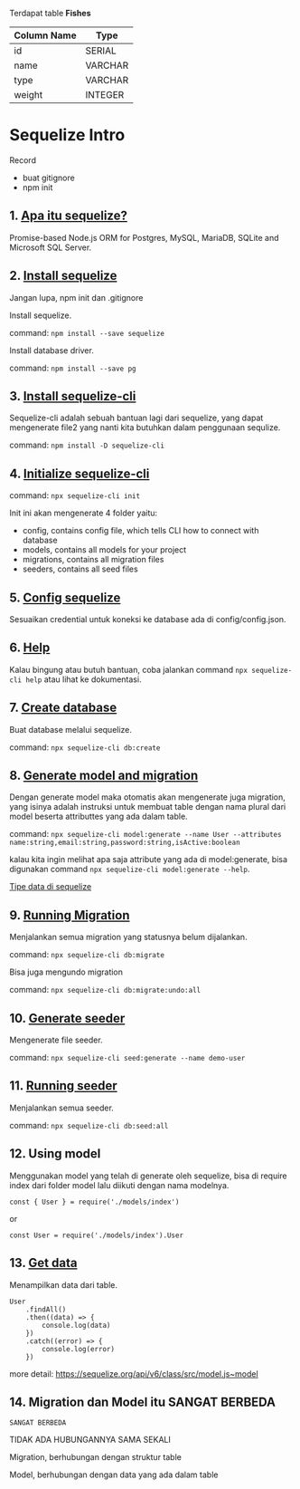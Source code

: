 Terdapat table **Fishes**

| Column Name | Type    |
| ----------- | ------- |
| id          | SERIAL  |
| name        | VARCHAR |
| type        | VARCHAR |
| weight      | INTEGER |

# Sequelize Intro

Record 

- buat gitignore
- npm init

## 1. [Apa itu sequelize?](https://sequelize.org/)

Promise-based Node.js ORM for Postgres, MySQL, MariaDB, SQLite and Microsoft SQL Server.

## 2. [Install sequelize](https://sequelize.org/docs/v6/getting-started/)
Jangan lupa, npm init dan .gitignore

Install sequelize.

command: `npm install --save sequelize`

Install database driver. 

command: `npm install --save pg`

## 3. [Install sequelize-cli](https://sequelize.org/docs/v6/other-topics/migrations/)
Sequelize-cli adalah sebuah bantuan lagi dari sequelize, yang dapat mengenerate file2 yang nanti kita butuhkan dalam penggunaan sequlize.

command: `npm install -D sequelize-cli`


## 4. [Initialize sequelize-cli](https://sequelize.org/docs/v6/other-topics/migrations/#project-bootstrapping)
command: `npx sequelize-cli init`

Init ini akan mengenerate 4 folder yaitu:

- config, contains config file, which tells CLI how to connect with database
- models, contains all models for your project
- migrations, contains all migration files
- seeders, contains all seed files

## 5. [Config sequelize](https://sequelize.org/docs/v6/other-topics/migrations/#configuration)
Sesuaikan credential untuk koneksi ke database ada di config/config.json.

## 6. [Help](https://www.npmjs.com/package/sequelize-cli)
Kalau bingung atau butuh bantuan, coba jalankan command `npx sequelize-cli help` atau lihat ke dokumentasi.

## 7. [Create database](https://sequelize.org/docs/v6/other-topics/migrations/)
Buat database melalui sequelize.

command: `npx sequelize-cli db:create`

## 8. [Generate model and migration](https://sequelize.org/docs/v6/other-topics/migrations/#creating-the-first-model-and-migration)
Dengan generate model maka otomatis akan mengenerate juga migration, yang isinya adalah instruksi untuk membuat table dengan nama plural dari model beserta attributtes yang ada dalam table.

command: `npx sequelize-cli model:generate --name User --attributes name:string,email:string,password:string,isActive:boolean`

kalau kita ingin melihat apa saja attribute yang ada di model:generate, bisa digunakan command `npx sequelize-cli model:generate --help`.  

[Tipe data di sequelize](https://sequelize.org/v5/manual/data-types.html)

## 9. [Running Migration](https://sequelize.org/docs/v6/other-topics/migrations/#running-migrations)
Menjalankan semua migration yang statusnya belum dijalankan.

command: `npx sequelize-cli db:migrate`

Bisa juga mengundo migration

command: `npx sequelize-cli db:migrate:undo:all`

## 10. [Generate seeder](https://sequelize.org/v5/manual/migrations.html#creating-first-seed)
Mengenerate file seeder.

command: `npx sequelize-cli seed:generate --name demo-user`

## 11. [Running seeder](https://sequelize.org/docs/v6/other-topics/migrations/#running-seeds)
Menjalankan semua seeder.

command: `npx sequelize-cli db:seed:all`

## 12. Using model
Menggunakan model yang telah di generate oleh sequelize, bisa di require index dari folder model lalu diikuti dengan nama modelnya. 

```
const { User } = require('./models/index') 
```
or
```
const User = require('./models/index').User
```

## 13. [Get data](https://sequelize.org/docs/v6/core-concepts/model-querying-basics/#specifying-attributes-for-select-queries) 
Menampilkan data dari table.
```
User
    .findAll()
    .then((data) => {
        console.log(data)
    })
    .catch((error) => {
        console.log(error)
    })
```
more detail: https://sequelize.org/api/v6/class/src/model.js~model

## 14. Migration dan Model itu SANGAT BERBEDA
`SANGAT BERBEDA`

TIDAK ADA HUBUNGANNYA SAMA SEKALI

Migration, berhubungan dengan struktur table 

Model, berhubungan dengan data yang ada dalam table 
